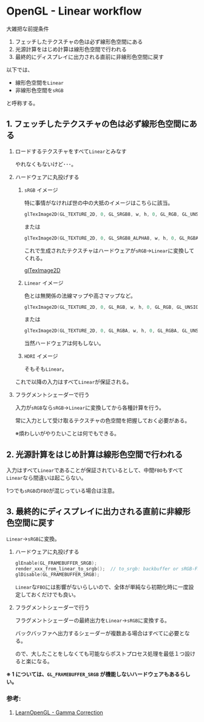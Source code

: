 # OpenGL - Linear workflow

大雑把な前提条件

1. フェッチしたテクスチャの色は必ず線形色空間にある
2. 光源計算をはじめ計算は線形色空間で行われる
3. 最終的にディスプレイに出力される直前に非線形色空間に戻す



以下では、

- 線形色空間を`Linear`
- 非線形色空間を`sRGB`

と呼称する。



## 1. フェッチしたテクスチャの色は必ず線形色空間にある

1. ロードするテクスチャをすべて`Linear`とみなす

   やれなくもないけど･･･。

   

2. ハードウェアに丸投げする

   1. `sRGB`  イメージ

      特に事情がなければ世の中の大抵のイメージはこちらに該当。

      ```c++
      glTexImage2D(GL_TEXTURE_2D, 0, GL_SRGB8, w, h, 0, GL_RGB, GL_UNSIGNED_BYTE, data);
      ```

      または

      ```c++
      glTexImage2D(GL_TEXTURE_2D, 0, GL_SRGB8_ALPHA8, w, h, 0, GL_RGBA, GL_UNSIGNED_BYTE, data);
      ```

      これで生成されたテクスチャはハードウェアが`sRGB`→`Linear`に変換してくれる。

      [glTexImage2D](https://www.khronos.org/registry/OpenGL-Refpages/gl4/html/glTexImage2D.xhtml)

      

   2. `Linear` イメージ

      色とは無関係の法線マップや高さマップなど。

      ```c++
      glTexImage2D(GL_TEXTURE_2D, 0, GL_RGB, w, h, 0, GL_RGB, GL_UNSIGNED_BYTE, data);
      ```

      または

      ```c++
      glTexImage2D(GL_TEXTURE_2D, 0, GL_RGBA, w, h, 0, GL_RGBA, GL_UNSIGNED_BYTE, data);
      ```

      当然ハードウェアは何もしない。

      

   3. `HDRI` イメージ

      そもそも`Linear`。

   

   これで以降の入力はすべて`Linear`が保証される。

   

3. フラグメントシェーダーで行う

   入力が`sRGB`なら`sRGB`→`Linear`に変換してから各種計算を行う。

   常に入力として受け取るテクスチャの色空間を把握しておく必要がある。

   ※煩わしいがやりたいことは何でもできる。



## 2. 光源計算をはじめ計算は線形色空間で行われる

入力はすべて`Linear`であることが保証されているとして、中間`FBO`もすべて`Linear`なら間違いは起こらない。

1つでも`sRGB`の`FBO`が混じっている場合は注意。



## 3. 最終的にディスプレイに出力される直前に非線形色空間に戻す

`Linear`→`sRGB`に変換。

1. ハードウェアに丸投げする

   ```c++
   glEnable(GL_FRAMEBUFFER_SRGB);
   render_xxx_from_linear_to_srgb();  // to_srgb: backbuffer or sRGB-FBO.
   glDisable(GL_FRAMEBUFFER_SRGB);
   ```

   `Linear`な`FBO`には影響がないらしいので、全体が単純なら初期化時に一度設定しておくだけでも良い。

   

2. フラグメントシェーダーで行う

   フラグメントシェーダーの最終出力を`Linear`→`sRGB`に変換する。

   バックバッファへ出力するシェーダーが複数ある場合はすべてに必要となる。

   ので、大したことをしなくても可能ならポストプロセス処理を最低１つ設けると楽になる。

**※ 1 については、`GL_FRAMEBUFFER_SRGB` が機能しないハードウェアもあるらしい。**



### 参考:

1. [LearnOpenGL - Gamma Correction](https://learnopengl.com/Advanced-Lighting/Gamma-Correction)

